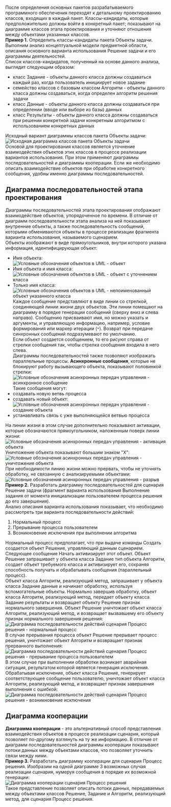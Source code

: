 После определения основных пакетов разрабатываемого программного обеспечения переходят к детальному проектированию классов, входящих в каждый пакет. Классы-кандидаты, которые предположительно должны войти в конкретный пакет; показывают на диаграмме классов этапа проектирования и уточняют отношения между объектами указанных классов.  
**Пример 1.** Определить классы-кандидаты пакета Объекты задачи.  
Выполним анализ концептуальной модели предметной области, описания основного варианта использования Решение задачи и его диаграммы деятельностей.  
Список классов-кандидатов, полученный на основе данного анализа, выглядит следующим
образом:
- класс Задание - объекты данного класса должны создаваться каждый раз, когда пользователь инициирует новое задание
- семейство классов с базовым классом Алгоритм - объекты данного класса должны создаваться, когда определен алгоритм решения задачи
- класс Данные - объекты данного класса должны создаваться при определении (вводе или выборе из базы) данных
- класс Результаты - объекты данного класса должны создаваться при решении конкретной задачи конкретным алгоритмом с использованием конкретных данных
  
Исходный вариант диаграммы классов пакета Объекты задачи:  
![Исходная диаграмма классов пакета Объекты задачи](../Pictures/06_01.%20Исходная%20диаграмма%20классов%20пакета%20Объекты%20задачи.png)  
Основой для проектирования классов является уточнение взаимодействия объектов этих классов в процессе реализации вариантов использования. При этом применяют диаграммы последовательностей и диаграммы кооперации. Если же необходимо описать взаимодействие объектов при обработке конкретного сообщения, удобны именно диаграммы последовательностей.  
## Диаграмма последовательностей этапа проектирования
Диаграммы последовательностей этапа проектирования отображают взаимодействие объектов, упорядоченное по времени. В отличие от диаграмм последовательности этапа анализа на ней показывают внутренние объекты, а также последовательность сообщений, которыми обмениваются объекты в процессе реализации фрагмента варианта использования, называемого сценарием.  
Объекты изображают в виде прямоугольников, внутри которого указана информация, идентифицирующая объект: 
- Имя объекта:  
	![Условные обозначения объектов в UML - объект](../Pictures/06_02.%20Условные%20обозначения%20объектов%20в%20UML%20-%20объект.png)
- Имя объекта и имя класса:  
	![Условные обозначения объектов в UML - объект с уточнением класса](../Pictures/06_03.%20Условные%20обозначения%20объектов%20в%20UML%20-%20объект%20с%20уточнением%20класса.png)
- Только имя класса:  
	![Условные обозначения объектов в UML - непоименованный объект указанного класса](../Pictures/06_04.%20Условные%20обозначения%20объектов%20в%20UML%20-%20непоименованный%20объект%20указанного%20класса.png)
Каждое сообщение представляют в виде линии со стрелкой, соединяющей линии жизни двух объектов. Эти линии помещают на диаграмму в порядке генерации сообщений (сверху вниз и слева направо). Сообщению присваивают имя, но можно указать и аргументы, и управляющую информацию, например, условие формирования или маркер итерации (`*`). Возврат при передаче синхронных сообщений подразумевают по умолчанию.  
Если объект создается сообщением, то его рисуют справа от стрелки сообщения так, чтобы стрелка сообщения входила в него слева.  
Диаграммы последовательностей также позволяют изображать параллельные процессы. **Асинхронные сообщения**, которые не блокируют работу вызывающего объекта, показывают половинкой стрелки:  
![Условные обозначения асинхронных передач управления - асинхронное сообщение](../Pictures/06_05.%20Условные%20обозначения%20асинхронных%20передач%20управления%20-%20асинхронное%20сообщение.png)  
Такие сообщения могут:
- создавать новую ветвь процесса
- создавать новый объект:  
	![Условные обозначения асинхронных передач управления - создание объекта](../Pictures/06_06.%20Условные%20обозначения%20асинхронных%20передач%20управления%20-%20создание%20объекта.png)
- устанавливать связь с уже выполняющейся ветвью процесса
  
На линии жизни в этом случае дополнительно показывают активации, которые обозначаются прямоугольником, наложенным поверх линии жизни:  
![Условные обозначения асинхронных передач управления - активация объекта](../Pictures/06_07.%20Условные%20обозначения%20асинхронных%20передач%20управления%20-%20активация%20объекта.png)  
Уничтожение объекта показывают большим знаком "X":  
![Условные обозначения асинхронных передач управления - уничтожение объекта](../Pictures/06_08.%20Условные%20обозначения%20асинхронных%20передач%20управления%20-%20уничтожение%20объекта.png)  
При необходимости линию жизни можно прервать, чтобы не уточнять обработку, не связанную с анализируемыми объектами:  
![Условные обозначения асинхронных передач управления - разрыв](../Pictures/06_09.%20Условные%20обозначения%20асинхронных%20передач%20управления%20-%20разрыв.png)  
**Пример 2.** Разработать диаграмму последовательностей для сценария Решение задачи (фрагмент варианта использования Выполнение задания от момента инициализации пользователем процесса решения до его завершения).  
Анализ описания варианта использования показывает, что необходимо рассмотреть три варианта последовательности действий:
1. Нормальный процесс
2. Прерывание процесса пользователем
3. Возникновение исключения при выполнении алгоритма
  
Нормальный процесс предполагает, что при выдаче команды Создать создается объект Решение, управляющий данным сценарием. Следующее сообщение Начать активизирует этот объект. Объект Решение запрашивает у объекта класса Задание тип объекта Алгоритм, создает объект требуемого класса и активизирует его, сохраняя способность получать и обрабатывать сообщения (параллельный процесс).  
Объект класса Алгоритм, реализующий метод, запрашивает у объекта класса Задание данные и начинает обработку, используя вспомогательные объекты. Нормально завершив обработку, объект класса Алгоритм, реализующий метод, передает объекту класса Задание результаты и возвращает объекту Решение признак нормального завершения. Объект Решение уничтожает объект класса Алгоритм, реализующий метод, и возвращает вызвавшему его объекту признак нормального завершения решения:  
![Диаграмма последовательности действий сценария Процесс решения - нормальный процесс](../Pictures/06_10.%20Диаграмма%20последовательности%20действий%20сценария%20Процесс%20решения%20-%20нормальный%20процесс.png)  
В случае прерывания процесса объект Решение прерывает процесс решения, уничтожает
объект Алгоритм и возвращает признак прерванного выполнения:  
![Диаграмма последовательности действий сценария Процесс решения - прерывание процесса пользователем](../Pictures/06_11.%20Диаграмма%20последовательности%20действий%20сценария%20Процесс%20решения%20-%20прерывание%20процесса%20пользователем.png)  
В этом случае при выполнении обработки возникает аварийная ситуация, результатом которой является генерация исключения. Обрабатывая исключение, объект класса Решение, генерирует соответствующее сообщение пользователю, уничтожает объект класса Алгоритм, реализующий метод, и возвращает признак завершения выполнения с ошибкой:  
![Диаграмма последовательности действий сценария Процесс решения - возникновение исключения](../Pictures/06_12.%20Диаграмма%20последовательности%20действий%20сценария%20Процесс%20решения%20-%20возникновение%20исключения.png)  
## Диаграмма кооперации
**Диаграмма кооперации** - это альтернативный способ представления взаимодействия объектов в процессе реализации сценария, который позволяет по-другому взглянуть на ту же информацию. В отличие от диаграмм последовательностей диаграммы кооперации показывают потоки данных между объектами классов, что позволяет уточнить связи между ними.  
**Пример 3.** Разработать диаграмму кооперации для сценария Процесс решения. Изобразим на одной диаграмме 3 возможных случая реализации сценария, нумеруя сообщения в порядке их возможной генерации:  
![Диаграмма кооперации сценария Процесс решения](../Pictures/06_13.%20Диаграмма%20кооперации%20сценария%20Процесс%20решения.png)  
Такое представление позволяет описать потоки данных, передаваемых между объектами классов Решение, Задание и Алгоритм, реализующий метод, для сценария Процесс решения.